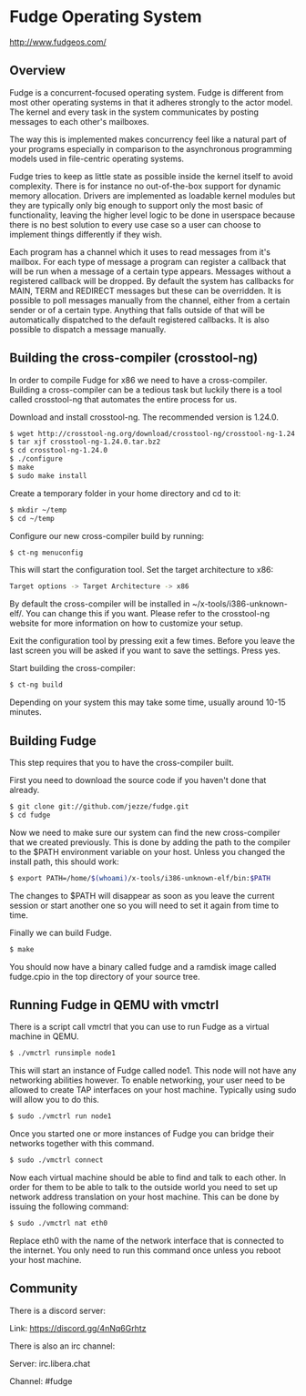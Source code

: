 # Fudge Operating System

http://www.fudgeos.com/

## Overview

Fudge is a concurrent-focused operating system. Fudge is different from most
other operating systems in that it adheres strongly to the actor model. The
kernel and every task in the system communicates by posting messages to each
other's mailboxes.

The way this is implemented makes concurrency feel like a natural part of your
programs especially in comparison to the asynchronous programming models used in
file-centric operating systems.

Fudge tries to keep as little state as possible inside the kernel itself to
avoid complexity. There is for instance no out-of-the-box support for dynamic
memory allocation. Drivers are implemented as loadable kernel modules but they
are typically only big enough to support only the most basic of functionality,
leaving the higher level logic to be done in userspace because there is no best
solution to every use case so a user can choose to implement things differently
if they wish.

Each program has a channel which it uses to read messages from it's mailbox. For
each type of message a program can register a callback that will be run when a
message of a certain type appears. Messages without a registered callback will
be dropped. By default the system has callbacks for MAIN, TERM and REDIRECT
messages but these can be overridden. It is possible to poll messages manually
from the channel, either from a certain sender or of a certain type. Anything
that falls outside of that will be automatically dispatched to the default
registered callbacks. It is also possible to dispatch a message manually.

## Building the cross-compiler (crosstool-ng)

In order to compile Fudge for x86 we need to have a cross-compiler. Building a
cross-compiler can be a tedious task but luckily there is a tool called
crosstool-ng that automates the entire process for us.

Download and install crosstool-ng. The recommended version is 1.24.0.

```sh
$ wget http://crosstool-ng.org/download/crosstool-ng/crosstool-ng-1.24.0.tar.bz2
$ tar xjf crosstool-ng-1.24.0.tar.bz2
$ cd crosstool-ng-1.24.0
$ ./configure
$ make
$ sudo make install
```

Create a temporary folder in your home directory and cd to it:

```sh
$ mkdir ~/temp
$ cd ~/temp
```

Configure our new cross-compiler build by running:

```sh
$ ct-ng menuconfig
```

This will start the configuration tool. Set the target architecture to x86:

```sh
Target options -> Target Architecture -> x86
```

By default the cross-compiler will be installed in ~/x-tools/i386-unknown-elf/.
You can change this if you want. Please refer to the crosstool-ng website for
more information on how to customize your setup.

Exit the configuration tool by pressing exit a few times. Before you leave the
last screen you will be asked if you want to save the settings. Press yes.

Start building the cross-compiler:

```sh
$ ct-ng build
```

Depending on your system this may take some time, usually around 10-15 minutes.

## Building Fudge

This step requires that you to have the cross-compiler built.

First you need to download the source code if you haven't done that already.

```sh
$ git clone git://github.com/jezze/fudge.git
$ cd fudge
```

Now we need to make sure our system can find the new cross-compiler that we
created previously. This is done by adding the path to the compiler to the
$PATH environment variable on your host. Unless you changed the install path,
this should work:

```sh
$ export PATH=/home/$(whoami)/x-tools/i386-unknown-elf/bin:$PATH
```

The changes to $PATH will disappear as soon as you leave the current session or
start another one so you will need to set it again from time to time.

Finally we can build Fudge.

```sh
$ make
```

You should now have a binary called fudge and a ramdisk image called fudge.cpio
in the top directory of your source tree.

## Running Fudge in QEMU with vmctrl

There is a script call vmctrl that you can use to run Fudge as a virtual
machine in QEMU.

```sh
$ ./vmctrl runsimple node1
```

This will start an instance of Fudge called node1. This node will not have any
networking abilities however. To enable networking, your user need to be
allowed to create TAP interfaces on your host machine. Typically using sudo
will allow you to do this.

```sh
$ sudo ./vmctrl run node1
```

Once you started one or more instances of Fudge you can bridge their networks
together with this command.

```sh
$ sudo ./vmctrl connect
```

Now each virtual machine should be able to find and talk to each other. In
order for them to be able to talk to the outside world you need to set up
network address translation on your host machine. This can be done by issuing
the following command:

```sh
$ sudo ./vmctrl nat eth0
```

Replace eth0 with the name of the network interface that is connected to the
internet. You only need to run this command once unless you reboot your host
machine.

## Community

There is a discord server:

Link: https://discord.gg/4nNq6Grhtz

There is also an irc channel:

Server: irc.libera.chat

Channel: #fudge

